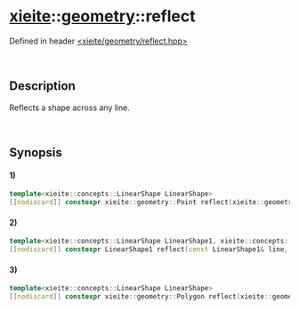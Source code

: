 # [xieite](../../xieite.md)\:\:[geometry](../../geometry.md)\:\:reflect
Defined in header [<xieite/geometry/reflect.hpp>](../../../include/xieite/geometry/reflect.hpp)

&nbsp;

## Description
Reflects a shape across any line.

&nbsp;

## Synopsis
#### 1)
```cpp
template<xieite::concepts::LinearShape LinearShape>
[[nodiscard]] constexpr xieite::geometry::Point reflect(xieite::geometry::Point point, const LinearShape& mirror) noexcept;
```
#### 2)
```cpp
template<xieite::concepts::LinearShape LinearShape1, xieite::concepts::LinearShape LinearShape2>
[[nodiscard]] constexpr LinearShape1 reflect(const LinearShape1& line, const LinearShape2& mirror) noexcept;
```
#### 3)
```cpp
template<xieite::concepts::LinearShape LinearShape>
[[nodiscard]] constexpr xieite::geometry::Polygon reflect(xieite::geometry::Polygon polygon, const LinearShape& mirror) noexcept;
```

